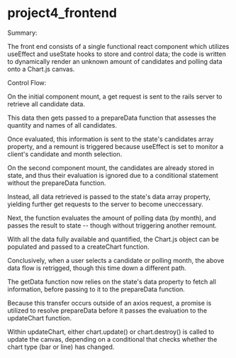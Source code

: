 # project4_frontend

Summary: 

The front end consists of a single functional react component which utilizes useEffect and useState hooks to store and control data; the code is written to dynamically render an unknown amount of candidates and polling data onto a Chart.js canvas. 

Control Flow: 

On the initial component mount, a get request is sent to the rails server to retrieve all candidate data. 

This data then gets passed to a prepareData function that assesses the quantity and names of all candidates.

Once evaluated, this information is sent to the state's candidates array property, and a remount is triggered because useEffect is set to monitor a client's candidate and month selection.

On the second component mount, the candidates are already stored in state, and thus their evaluation is ignored due to a conditional statement without the prepareData function.

Instead, all data retrieved is passed to the state's data array property, yielding further get requests to the server to become uneccessary. 

Next, the function evaluates the amount of polling data (by month), and passes the result to state -- though without triggering another remount.

With all the data fully available and quantified, the Chart.js object can be populated and passed to a createChart function.

Conclusively, when a user selects a candidate or polling month, the above data flow is retrigged, though this time down a different path.

The getData function now relies on the state's data property to fetch all information, before passing to it to the prepareData function.

Because this transfer occurs outside of an axios request, a promise is utilized to resolve prepareData before it passes the evaluation to the updateChart function.

Within updateChart, either chart.update() or chart.destroy() is called to update the canvas, depending on a conditional that checks whether the chart type (bar or line) has changed. 


